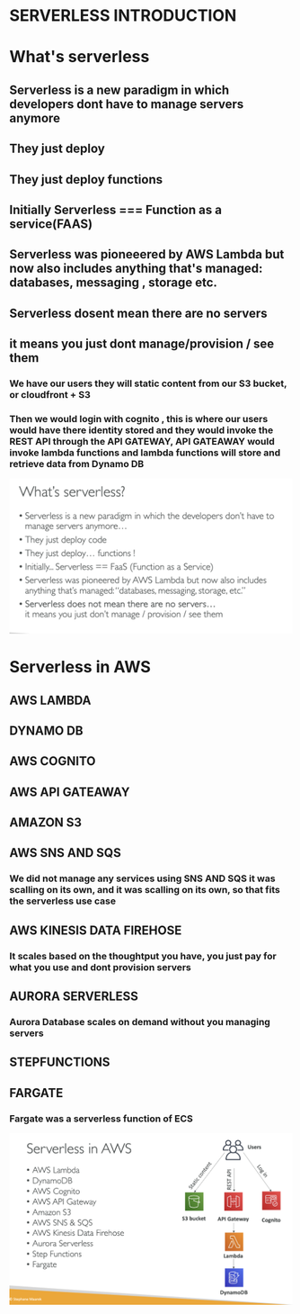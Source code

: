 # SERVERLESS INTRODUCTION

# What's serverless

## Serverless is a new paradigm in which developers dont have to manage servers anymore

## They just deploy

## They just deploy functions

## Initially Serverless === Function as a service(FAAS)

## Serverless was pioneeered by AWS Lambda but now also includes anything that's managed: databases, messaging , storage etc.

## Serverless dosent mean there are no servers

## it means you just dont manage/provision / see them

### We have our users they will static content from our S3 bucket, or cloudfront + S3

### Then we would login with cognito , this is where our users would have there identity stored and they would invoke the REST API through the API GATEWAY, API GATEAWAY would invoke lambda functions and lambda functions will store and retrieve data from Dynamo DB

[![Slide 1](../Slides/Slide1.png)](../Slides/Slide1.png)

# Serverless in AWS

## AWS LAMBDA

## DYNAMO DB

## AWS COGNITO

## AWS API GATEAWAY

## AMAZON S3

## AWS SNS AND SQS

### We did not manage any services using SNS AND SQS it was scalling on its own, and it was scalling on its own, so that fits the serverless use case

## AWS KINESIS DATA FIREHOSE

### It scales based on the thoughtput you have, you just pay for what you use and dont provision servers

## AURORA SERVERLESS

### Aurora Database scales on demand without you managing servers

## STEPFUNCTIONS

## FARGATE

### Fargate was a serverless function of ECS

[![Slide 2](../Slides/Slide2.png)](../Slides/Slide2.png)
